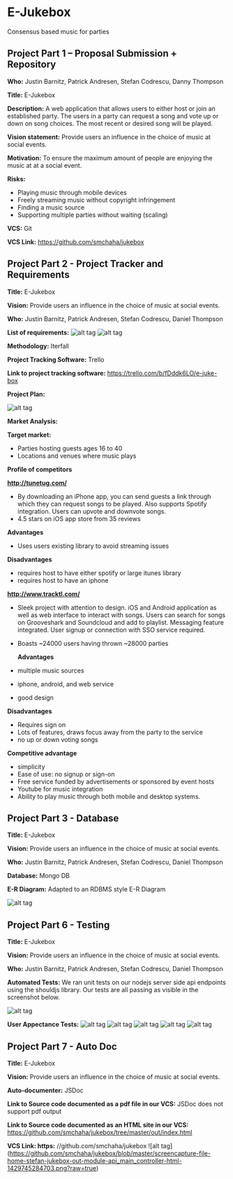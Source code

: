 # E-Jukebox
Consensus based music for parties

## Project Part 1 – Proposal Submission + Repository

**Who:** Justin Barnitz, Patrick Andresen, Stefan Codrescu, Danny Thompson

**Title:** E-Jukebox 

**Description:** A web application that allows users to either host or join an established party. The users in a party can request a song and vote up or down on song choices. The most recent or desired song will be played. 

**Vision statement:** Provide users an influence in the choice of music at social events.

**Motivation:** To ensure the maximum amount of people are enjoying the music at at a social event.

**Risks:** 
  * Playing music through mobile devices 
  * Freely streaming music without copyright infringement
  * Finding a music source
  * Supporting multiple parties without waiting (scaling)

**VCS:** Git 

**VCS Link:**  https://github.com/smchaha/jukebox

## Project Part 2 - Project	Tracker and	Requirements

**Title:** E-Jukebox

**Vision:** Provide users an influence in the choice of music at social events.

**Who:** Justin Barnitz, Patrick Andresen, Stefan Codrescu, Daniel Thompson

**List of requirements:**
![alt tag](https://cloud.githubusercontent.com/assets/10746339/6177267/76667746-b2c2-11e4-8304-c7c8c0d6bcbf.png)
![alt tag](https://cloud.githubusercontent.com/assets/10746339/6177271/7c5137ae-b2c2-11e4-9091-11c0d22b32b8.png)

**Methodology:** Iterfall

**Project Tracking Software:** Trello

**Link to project tracking software:** https://trello.com/b/fDddk6LO/e-juke-box

**Project Plan:** 

![alt tag](https://cloud.githubusercontent.com/assets/10746339/6177128/33216cd0-b2c1-11e4-8e37-dfb09be563e2.png)

**Market Analysis:**

  **Target market:**
  * Parties hosting guests ages 16 to 40
  * Locations and venues where music plays
 
**Profile of competitors**

 **http://tunetug.com/**
 *  By downloading an iPhone app, you can send guests a link through which they can request songs to be played. Also   supports Spotify integration. Users can upvote and downvote songs.
 *  4.5 stars on iOS app store from 35 reviews

  **Advantages**
  *  Uses users existing library to avoid streaming issues
  
  **Disadvantages**
  *  requires host to have either spotify or large itunes library
  *  requires host to have an iphone
 
**http://www.tracktl.com/**
 * Sleek project with attention to design. iOS and Android application as well as web interface to interact with songs. Users can search for songs on Grooveshark and Soundcloud and add to playlist. Messaging feature integrated. User signup or connection with SSO service required.
 * Boasts ~24000 users having thrown ~28000 parties

   **Advantages**
  *  multiple music sources
  *  iphone, android, and web service
  * good design
  
   **Disadvantages**
  *  Requires sign on
  *  Lots of features, draws focus away from the party to the service
  *  no up or down voting songs

**Competitive advantage**
  *  simplicity
  *  Ease of use: no signup or sign-on
  *  Free service funded by advertisements or sponsored by event hosts
  *  Youtube for music integration
  *  Ability to play music through both mobile and desktop systems.

## Project Part 3 - Database

**Title:** E-Jukebox

**Vision:** Provide users an influence in the choice of music at social events.

**Who:** Justin Barnitz, Patrick Andresen, Stefan Codrescu, Daniel Thompson

**Database:** Mongo DB

**E-R Diagram:**  Adapted to an RDBMS style E-R Diagram

![alt tag](https://cloud.githubusercontent.com/assets/10746339/6258364/28994918-b785-11e4-901f-00c63ee2ec77.png)

## Project Part 6 - Testing

**Title:** E-Jukebox

**Vision:** Provide users an influence in the choice of music at social events.

**Who:** Justin Barnitz, Patrick Andresen, Stefan Codrescu, Daniel Thompson

**Automated Tests:** We ran unit tests on our nodejs server side api endpoints using the shouldjs library. Our tests are all passing as visible in the screenshot below. 

![alt tag](https://cloud.githubusercontent.com/assets/10746339/6933739/9d16fc1c-d7e8-11e4-9d0a-2b66d40f0aa9.png)

**User Appectance Tests:**
![alt tag](https://cloud.githubusercontent.com/assets/10746339/6933840/6fbc663e-d7e9-11e4-8840-fd2787aae5b9.png)
![alt tag](https://cloud.githubusercontent.com/assets/10746339/6933842/73723b0a-d7e9-11e4-9def-91af2ea7d096.png)
![alt tag](https://cloud.githubusercontent.com/assets/10746339/6933843/7581387e-d7e9-11e4-8fd4-b8f5b2dd4505.png)
![alt tag](https://cloud.githubusercontent.com/assets/10746339/6933844/77778408-d7e9-11e4-8d98-e830618c362b.png)
![alt tag](https://cloud.githubusercontent.com/assets/10746339/6933845/7a36ffd4-d7e9-11e4-9d12-26e865bdd6ba.png)

## Project Part 7 - Auto Doc

**Title:** E-Jukebox

**Vision:** Provide users an influence in the choice of music at social events.

**Auto-documenter:** JSDoc

**Link to Source code documented as a pdf file in our VCS:** JSDoc does not support pdf output

**Link to Source code documented as an HTML site in our VCS:** https://github.com/smchaha/jukebox/tree/master/out/index.html

**VCS Link: https:** //github.com/smchaha/jukebox
![alt tag] (https://github.com/smchaha/jukebox/blob/master/screencapture-file-home-stefan-jukebox-out-module-api_main_controller-html-1429745284703.png?raw=true)

